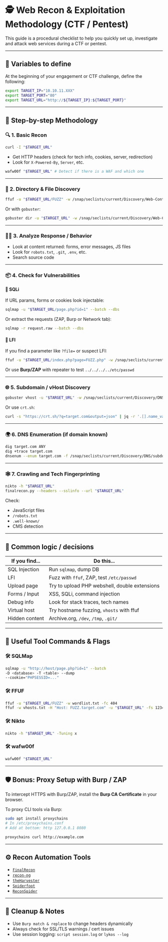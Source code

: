 # 🕵️ Web Recon & Exploitation Methodology (CTF / Pentest)

This guide is a procedural checklist to help you quickly set up, investigate and attack web services during a CTF or pentest.

---

## 🧱 Variables to define

At the beginning of your engagement or CTF challenge, define the following:

```bash
export TARGET_IP="10.10.11.XXX"
export TARGET_PORT="80"
export TARGET_URL="http://${TARGET_IP}:${TARGET_PORT}"
```

---

## 🚀 Step-by-step Methodology

### 🔍 1. Basic Recon

```bash
curl -I "$TARGET_URL"
```

- Get HTTP headers (check for tech info, cookies, server, redirection)
- Look for `X-Powered-By`, `Server`, etc.

```bash
wafw00f "$TARGET_URL" # Detect if there is a WAF and which one
```

---

### 🧱 2. Directory & File Discovery

```bash
ffuf -u "$TARGET_URL/FUZZ" -w /snap/seclists/current/Discovery/Web-Content/common.txt:FUZZ -t 50
```

Or with `gobuster`:

```bash
gobuster dir -u "$TARGET_URL" -w /snap/seclists/current/Discovery/Web-Content/common.txt -t 30
```

---

### 🧑‍💻 3. Analyze Response / Behavior

- Look at content returned: forms, error messages, JS files
- Look for `robots.txt`, `.git`, `.env`, etc.
- Search source code

---

### 📦 4. Check for Vulnerabilities

#### 📌 SQLi

If URL params, forms or cookies look injectable:

```bash
sqlmap -u "$TARGET_URL/page.php?id=1" --batch --dbs
```

Or extract the requests (ZAP, Burp or Network tab):

```bash
sqlmap -r request.raw --batch --dbs
```

#### 📌 LFI

If you find a parameter like `?file=` or suspect LFI:

```bash
ffuf -u "$TARGET_URL/index.php?page=FUZZ.php" -w /snap/seclists/current/Discovery/Web-Content/common.txt:FUZZ
```

Or use **Burp/ZAP** with repeater to test `../../../../etc/passwd`

---

### 🌐 5. Subdomain / vHost Discovery

```bash
gobuster vhost -u "$TARGET_URL" -w /snap/seclists/current/Discovery/DNS/subdomains-top1million-110000.txt --append-domain
```

Or use `crt.sh`:

```bash
curl -s "https://crt.sh/?q=target.com&output=json" | jq -r '.[].name_value' | sort -u
```

---

### 🌍 6. DNS Enumeration (if domain known)

```bash
dig target.com ANY
dig +trace target.com
dnsenum --enum target.com -f /snap/seclists/current/Discovery/DNS/subdomains-top1million-110000.txt -r
```

---

### 🕸 7. Crawling and Tech Fingerprinting

```bash
nikto -h "$TARGET_URL"
finalrecon.py --headers --sslinfo --url "$TARGET_URL"
```

Check:

- JavaScript files
- `/robots.txt`
- `.well-known/`
- CMS detection

---

## 🧠 Common logic / decisions

| If you find... | Do this... |
|----------------|------------|
| SQL Injection  | Run `sqlmap`, dump DB |
| LFI            | Fuzz with `ffuf`, ZAP, test `/etc/passwd` |
| Upload page    | Try to upload PHP webshell, double extensions |
| Forms / Input  | XSS, SQLi, command injection |
| Debug info     | Look for stack traces, tech names |
| Virtual host   | Try hostname fuzzing, `vhosts` with ffuf |
| Hidden content | Archive.org, `/dev`, `/tmp`, `.git/` |

---

## 📘 Useful Tool Commands & Flags

### 🛠 SQLMap

```bash
sqlmap -u "http://host/page.php?id=1" --batch
-D <database> -T <table> --dump
--cookie="PHPSESSID=..."
```

### 🛠 FFUF

```bash
ffuf -u "$TARGET_URL/FUZZ" -w wordlist.txt -fc 404
ffuf -w vhosts.txt -H "Host: FUZZ.target.com" -u "$TARGET_URL" -fs 1234
```

### 🛠 Nikto

```bash
nikto -h "$TARGET_URL" -Tuning x
```

### 🛠 wafw00f

```bash
wafw00f "$TARGET_URL"
```

---

## 🛡 Bonus: Proxy Setup with Burp / ZAP

To intercept HTTPS with Burp/ZAP, install the **Burp CA Certificate** in your browser.

To proxy CLI tools via Burp:

```bash
sudo apt install proxychains
# In /etc/proxychains.conf
# Add at bottom: http 127.0.0.1 8080

proxychains curl http://example.com
```

---

## ⚙️ Recon Automation Tools

- [`FinalRecon`](https://github.com/thewhiteh4t/FinalRecon)
- [`recon-ng`](https://github.com/lanmaster53/recon-ng)
- [`theHarvester`](https://github.com/laramies/theHarvester)
- [`Spiderfoot`](https://github.com/smicallef/spiderfoot)
- [`ReconSpider`](https://github.com/bhavsec/reconspider)

---

## 🧼 Cleanup & Notes

- Use `Burp match & replace` to change headers dynamically
- Always check for SSL/TLS warnings / cert issues
- Use session logging: `script session.log` or `lykos --log`
